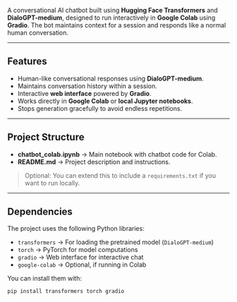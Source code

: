 
A conversational AI chatbot built using **Hugging Face Transformers** and **DialoGPT-medium**, designed to run interactively in **Google Colab** using **Gradio**. The bot maintains context for a session and responds like a normal human conversation.

---

## Features

- Human-like conversational responses using **DialoGPT-medium**.
- Maintains conversation history within a session.
- Interactive **web interface** powered by **Gradio**.
- Works directly in **Google Colab** or **local Jupyter notebooks**.
- Stops generation gracefully to avoid endless repetitions.

---

## Project Structure

- **chatbot_colab.ipynb** → Main notebook with chatbot code for Colab.
- **README.md** → Project description and instructions.

> Optional: You can extend this to include a `requirements.txt` if you want to run locally.

---

## Dependencies

The project uses the following Python libraries:

- `transformers` → For loading the pretrained model (`DialoGPT-medium`)  
- `torch` → PyTorch for model computations  
- `gradio` → Web interface for interactive chat  
- `google-colab` → Optional, if running in Colab  

You can install them with:

```bash
pip install transformers torch gradio
